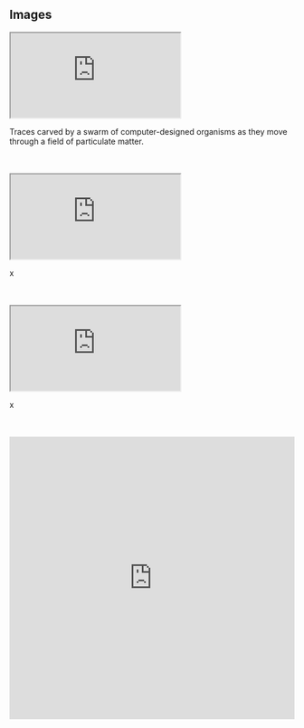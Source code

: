 ## Images


<iframe src="https://drive.google.com/file/d/1tZiDs2qJ2i1r5NHaa-dPpcM63CiI9RrD/preview"></iframe>
<p>
Traces carved by a swarm of computer-designed organisms as they move through a field of particulate matter.
</p>
<br><br>

<iframe src="https://drive.google.com/file/d/1W4szOElxljnKHTTiUH8NIMZitLnK_Wcg/preview"></iframe>
<p>
x
</p>
<br><br>

<iframe src="https://drive.google.com/file/d/1Vm745l8dPmJKddkGM8RmVzrPX8DDeKw7/preview"></iframe>
<p>
x
</p>
<br><br>

<!-- <img src="https://drive.google.com/uc?export=view&id=1Dmi5qSN6WI-cjnVwRBYFR7-OoT3-9nVv" width="100%">
One of the over 100 computer-designed organisms. Left: the design discovered by the computational search method in simulation. Right: the deployed physical organism, built completely from biological tissue (frog skin (green) and heart muscle (red)).
<img src="https://drive.google.com/uc?export=view&id=14CT6GPVVBxyrO4IAq4MXrya4M2Hle-zg" width="100%">
One of the over 100 computer-designed organisms. Left: the design discovered by the computational search method in simulation. Right: the deployed physical organism, built completely from biological tissue  (frog skin (green) and heart muscle (red)). The background displays traces carved by a swarm of these organisms as they move through a field of particulate matter.
<img src="https://drive.google.com/uc?export=view&id=1n3RPVJpm5VKGD_h362J5TC4hc9AFaWWp" width="100%">
<img src="https://drive.google.com/uc?export=view&id=1D0mtddhmLyJCyS_IDFYqJ0oQM2Ze0s9w" width="100%">
<img src="https://drive.google.com/uc?export=view&id=1X6Iohfr6MZO9ZD6Kvl6edzcMhelBtrAP" width="100%">
<img src="https://drive.google.com/uc?export=view&id=1l0v9pn2Co2uCz4NvwOuS_XS5N12J_zPz" width="100%">
<img src="https://drive.google.com/uc?export=view&id=1tZiDs2qJ2i1r5NHaa-dPpcM63CiI9RrD" width="100%">
<img src="https://drive.google.com/uc?export=view&id=13QRaw9kRDgEq65jDvXXuOYj-M9W1dYcm" width="100%">
<img src="https://drive.google.com/uc?export=view&id=1W4szOElxljnKHTTiUH8NIMZitLnK_Wcg" width="100%">
<img src="https://drive.google.com/uc?export=view&id=1Vm745l8dPmJKddkGM8RmVzrPX8DDeKw7" width="100%">
<img src="https://drive.google.com/uc?export=view&id=1fER0iUvp6vBXkdkHXR3W3s2SxmXcU_NX" width="100%">
<img src="https://drive.google.com/uc?export=view&id=1-Tp2-cBEvPTGQKgLuur2Xm0BlMRBSWi8" width="100%">
<img src="https://drive.google.com/uc?export=view&id=1A_M5zU4pPNm3LmP_jHrcOeRQhx7JnX9v" width="100%">
<img src="https://drive.google.com/uc?export=view&id=10LYtzlNFSix988Md1xBtTqFLSpy_lTjS" width="100%">
<img src="https://drive.google.com/uc?export=view&id=1YY_kJbGkM_Pz16B7x_1NbDdRxyFhPM7s" width="100%">
<img src="https://drive.google.com/uc?export=view&id=1dl_jmcuidJf_VghQIQd8QI0wiG8MXMJz" width="100%">
<img src="https://drive.google.com/uc?export=view&id=1MB9jAT2gWTBl5DKNT9gzuAJBQkmIM1dk" width="100%">
<img src="https://drive.google.com/uc?export=view&id=1WBtpRpJ1rQpB14wKTuH2oiU0XzBu9o7b" width="100%">
<img src="https://drive.google.com/uc?export=view&id=1l8FIVAOqzGNPgj61oHcOFkNAwm_Jq2w_" width="100%">
<img src="https://drive.google.com/uc?export=view&id=1SXFnfXVZyQD0Yxpg8fvORQxwN1juCVgX" width="100%">
<img src="https://drive.google.com/uc?export=view&id=1yVCKHcaBRr7CqZKaqpNUmdFE_pMaTxjv" width="100%">
<img src="https://drive.google.com/uc?export=view&id=1eSw9_k5ug1S41Uc-Hw7HmRlYLkQf5Qn8" width="100%">
<img src="https://drive.google.com/uc?export=view&id=1OR8o966I3EZln2i1Ta-PBr0Hat7qfU6f" width="100%">
<img src="https://drive.google.com/uc?export=view&id=1zGVnVT4uijR8dcfiNV56ElHMKxbvXGbd" width="100%">
<img src="https://drive.google.com/uc?export=view&id=1Vg1Hy0YSnAXFda_g_nb8zytp8wp9vsrU" width="100%">
<img src="https://drive.google.com/uc?export=view&id=1YjM-5KLC1FGaVdgbtwsotEgWQpYcQ0do" width="100%">
<img src="https://drive.google.com/uc?export=view&id=1UZXGLmsB2-RifKyKcV1oktrOWRIx9_UQ" width="100%">
<img src="https://drive.google.com/uc?export=view&id=1_iakYKk9ug1F4URSTxTl5XvZ6qs-dYRT" width="100%">
<img src="https://drive.google.com/uc?export=view&id=1dAoii88cEaFIcSjZZvLP-IXbFb5vfhoy" width="100%">
<img src="https://drive.google.com/uc?export=view&id=1OaPPy5f6zRaeVHhRuUi_6gwCf0EoMRqe" width="100%">
<img src="https://drive.google.com/uc?export=view&id=1MGZEem_UAjZ_ST-sh6Z20qPx9LYQUELy" width="100%">
<img src="https://drive.google.com/uc?export=view&id=1daz4yUWZASj5kgnVLjmTuLrzFah126vv" width="100%"> -->


<iframe src="https://drive.google.com/embeddedfolderview?id=1m2ZnuFK0BUGeozVG5K4NKPVOKoDVSmAy#grid" width="100%" height="500" frameborder="0"></iframe>

